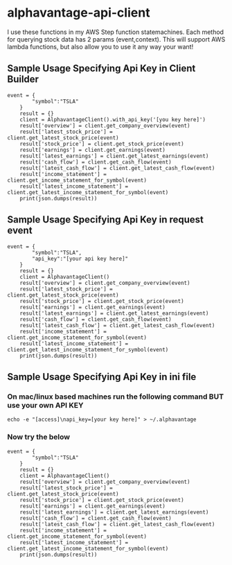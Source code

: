 # alphavantage-api-client
I use these functions in my AWS Step function statemachines. Each method for querying stock data has 2 params (event,context).
This will support AWS lambda functions, but also allow you to use it any way your want!

## Sample Usage Specifying Api Key in Client Builder
```
event = {
        "symbol":"TSLA"
    }
    result = {}
    client = AlphavantageClient().with_api_key('[you key here]')
    result['overview'] = client.get_company_overview(event)
    result['latest_stock_price'] = client.get_latest_stock_price(event)
    result['stock_price'] = client.get_stock_price(event)
    result['earnings'] = client.get_earnings(event)
    result['latest_earnings'] = client.get_latest_earnings(event)
    result['cash_flow'] = client.get_cash_flow(event)
    result['latest_cash_flow'] = client.get_latest_cash_flow(event)
    result['income_statement'] = client.get_income_statement_for_symbol(event)
    result['latest_income_statement'] = client.get_latest_income_statement_for_symbol(event)
    print(json.dumps(result))
```

## Sample Usage Specifying Api Key in request event
```
event = {
        "symbol":"TSLA",
        "api_key":"[your api key here]"
    }
    result = {}
    client = AlphavantageClient()
    result['overview'] = client.get_company_overview(event)
    result['latest_stock_price'] = client.get_latest_stock_price(event)
    result['stock_price'] = client.get_stock_price(event)
    result['earnings'] = client.get_earnings(event)
    result['latest_earnings'] = client.get_latest_earnings(event)
    result['cash_flow'] = client.get_cash_flow(event)
    result['latest_cash_flow'] = client.get_latest_cash_flow(event)
    result['income_statement'] = client.get_income_statement_for_symbol(event)
    result['latest_income_statement'] = client.get_latest_income_statement_for_symbol(event)
    print(json.dumps(result))
```

## Sample Usage Specifying Api Key in ini file
### On mac/linux based machines run the following command BUT use your own API KEY
```
echo -e "[access]\napi_key=[your key here]" > ~/.alphavantage
```

### Now try the below
```
event = {
        "symbol":"TSLA"
    }
    result = {}
    client = AlphavantageClient()
    result['overview'] = client.get_company_overview(event)
    result['latest_stock_price'] = client.get_latest_stock_price(event)
    result['stock_price'] = client.get_stock_price(event)
    result['earnings'] = client.get_earnings(event)
    result['latest_earnings'] = client.get_latest_earnings(event)
    result['cash_flow'] = client.get_cash_flow(event)
    result['latest_cash_flow'] = client.get_latest_cash_flow(event)
    result['income_statement'] = client.get_income_statement_for_symbol(event)
    result['latest_income_statement'] = client.get_latest_income_statement_for_symbol(event)
    print(json.dumps(result))
```




